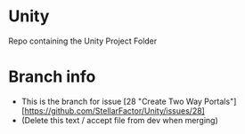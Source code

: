 # Unity
Repo containing the Unity Project Folder

# Branch info
- This is the branch for issue [28 "Create Two Way Portals"][https://github.com/StellarFactor/Unity/issues/28]
- (Delete this text / accept file from dev when merging)
